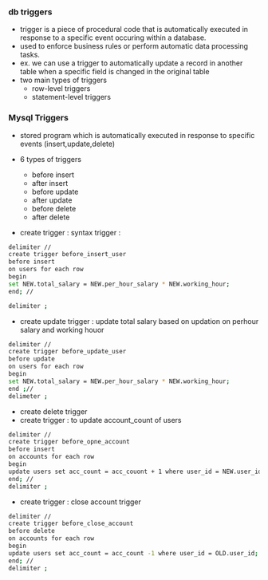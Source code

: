 ### db triggers
- trigger is a piece of procedural code that is automatically executed in response to a specific event occuring within a database.
- used to enforce business rules or perform automatic data processing tasks.
- ex. we can use a trigger to automatically update a record in another table when a specific field is changed in the original table
- two main types of triggers 
  - row-level triggers
  - statement-level triggers

### Mysql Triggers
- stored program which is automatically executed in response to specific events (insert,update,delete)
- 6 types of triggers
  - before insert
  - after insert
  - before update
  - after update
  - before delete
  - after delete

- create trigger : syntax trigger :
```sh
delimiter //
create trigger before_insert_user
before insert
on users for each row
begin 
set NEW.total_salary = NEW.per_hour_salary * NEW.working_hour;
end; //

delimiter ;
```


- create update trigger : update total salary based on updation on perhour salary and working houor

```sh
delimiter //
create trigger before_update_user
before update
on users for each row
begin 
set NEW.total_salary = NEW.per_hour_salary * NEW.working_hour;
end ;//
delimeter ;
```

- create delete trigger 
- create trigger : to update account_count of users

```sh
delimiter //
create trigger before_opne_account
before insert
on accounts for each row
begin
update users set acc_count = acc_couont + 1 where user_id = NEW.user_id;
end; //
delimiter ;
```


- create trigger : close account trigger 

```sh
delimiter //
create trigger before_close_account
before delete
on accounts for each row
begin
update users set acc_count = acc_count -1 where user_id = OLD.user_id;
end; //
delimiter ;
```